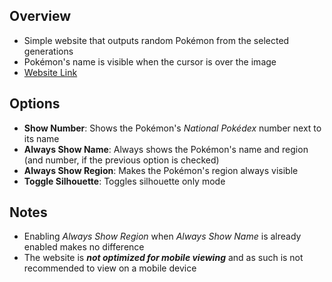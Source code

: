 ## Overview

- Simple website that outputs random Pokémon from the selected generations
- Pokémon's name is visible when the cursor is over the image
- [Website Link](https://poplio883.github.io/)

## Options

- **Show Number**: Shows the Pokémon's *National Pokédex* number next to its name
- **Always Show Name**: Always shows the Pokémon's name and region (and number, if the previous option is checked)
- **Always Show Region**: Makes the Pokémon's region always visible
- **Toggle Silhouette**: Toggles silhouette only mode

## Notes

- Enabling *Always Show Region* when *Always Show Name* is already enabled makes no difference
- The website is ***not optimized for mobile viewing*** and as such is not recommended to view on a mobile device